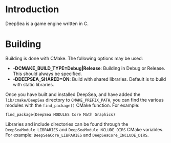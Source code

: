 # Introduction

DeepSea is a game engine written in C.

# Building

Building is done with CMake. The following options may be used:

* **-DCMAKE\_BUILD\_TYPE=Debug|Release**: Building in Debug or Release. This should always be specified.
* **-DDEEPSEA\_SHARED=ON**: Build with shared libraries. Default is to build with static libraries.

Once you have built and installed DeepSea, and have added the `lib/cmake/DeepSea` directory to `CMAKE_PREFIX_PATH`, you can find the various modules with the `find_package()` CMake function. For example:

    find_package(DeepSea MODULES Core Math Graphics)

Libraries and include directories can be found through the `DeepSeaModule_LIBRARIES` and `DeepSeaModule_NCLUDE_DIRS` CMake variables. For example: `DeepSeaCore_LIBRARIES` and `DeepSeaCore_INCLUDE_DIRS`.
